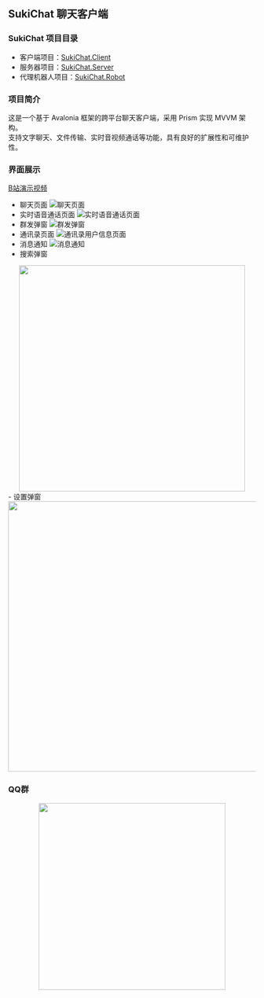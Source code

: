 ## SukiChat 聊天客户端

### SukiChat 项目目录
- 客户端项目：[SukiChat.Client](https://github.com/qiuqiuqiu131/SukiChat.Client)
- 服务器项目：[SukiChat.Server](https://github.com/qiuqiuqiu131/SukiChat.Server)
- 代理机器人项目：[SukiChat.Robot](https://github.com/qiuqiuqiu131/SukiChat.Robot)

### 项目简介
这是一个基于 Avalonia 框架的跨平台聊天客户端，采用 Prism 实现 MVVM 架构。  
支持文字聊天、文件传输、实时音视频通话等功能，具有良好的扩展性和可维护性。

### 界面展示
[B站演示视频](https://www.bilibili.com/video/BV1mE5jzLEPp)
- 聊天页面
![聊天页面](/Assets/ChatView.png)
- 实时语音通话页面
![实时语音通话页面](/Assets/Call.png) 
 - 群发弹窗
![群发弹窗](/Assets/CreateGroup.png)
- 通讯录页面
![通讯录用户信息页面](/Assets/ContactView_UserDetail.png)
- 消息通知
![消息通知](/Assets/ContactView_Notification.png)
- 搜索弹窗
<div align="center">
    <img src="/Assets/SearchOnline.png" width="460"/>
</div>
- 设置弹窗
<div align="center">
    <img src="/Assets/SystemSetting.png" width="550"/>
</div>

### QQ群
<div align="center">
    <img src="/Assets/qrcode_1754192964630.jpg" width="380"/>
</div>


